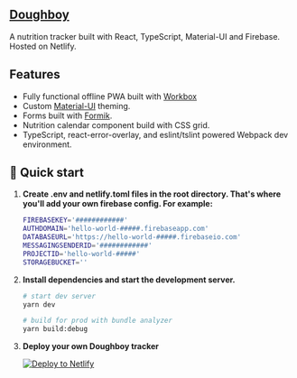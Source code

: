 ## [Doughboy](https://doughboy.io)

A nutrition tracker built with React, TypeScript, Material-UI and Firebase. Hosted on Netlify.

## Features
- Fully functional offline PWA built with [Workbox](https://developers.google.com/web/tools/workbox/)
- Custom [Material-UI](https://material-ui.com/) theming.
- Forms built with [Formik](https://jaredpalmer.com/formik/).
- Nutrition calendar component build with CSS grid.
- TypeScript, react-error-overlay, and eslint/tslint powered Webpack dev environment.

## 🚀 Quick start

1.  **Create .env and netlify.toml files in the root directory. That's where you'll add your own firebase config. For example:**

    ```sh
    FIREBASEKEY='############'
    AUTHDOMAIN='hello-world-#####.firebaseapp.com'
    DATABASEURL='https://hello-world-#####.firebaseio.com'
    MESSAGINGSENDERID='############'
    PROJECTID='hello-world-#####'
    STORAGEBUCKET=''
    ```

2.  **Install dependencies and start the development server.**

    ```sh
    # start dev server
    yarn dev

    # build for prod with bundle analyzer
    yarn build:debug
    ```

3.  **Deploy your own Doughboy tracker**

    [![Deploy to Netlify](https://www.netlify.com/img/deploy/button.svg)](https://app.netlify.com/start/deploy?repository=https://github.com/echoghi/doughboy)